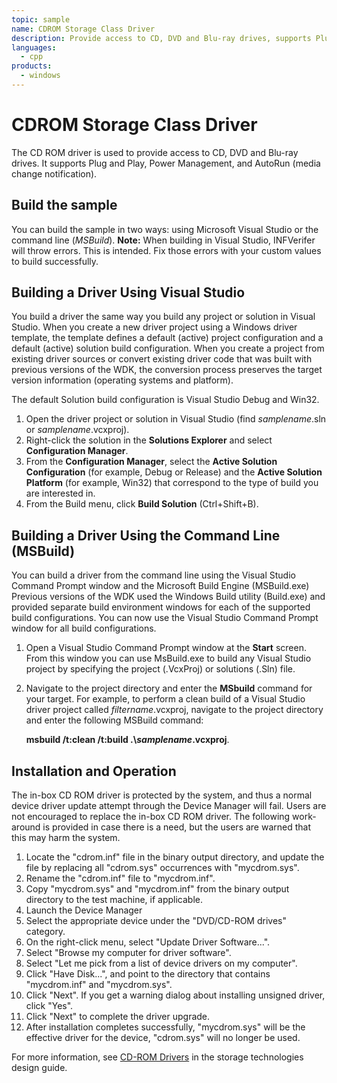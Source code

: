 ```yaml
---
topic: sample
name: CDROM Storage Class Driver
description: Provide access to CD, DVD and Blu-ray drives, supports Plug and Play, Power Management, and AutoRun (media change notification).
languages:
  - cpp
products:
  - windows
---
```


<!---
    name: CDROM Storage Class Driver
    platform: KMDF
    language: cpp
    category: Storage
    description: Provide access to CD, DVD and Blu-ray drives, supports Plug and Play, Power Management, and AutoRun (media change notification). 
    samplefwlink: http://go.microsoft.com/fwlink/p/?LinkId=617971
--->

# CDROM Storage Class Driver

The CD ROM driver is used to provide access to CD, DVD and Blu-ray drives. It supports Plug and Play, Power Management, and AutoRun (media change notification).

## Build the sample

You can build the sample in two ways: using Microsoft Visual Studio or the command line (*MSBuild*).
**Note:** When building in Visual Studio, INFVerifer will throw errors. This is intended. Fix those errors with your custom values to build successfully.

## Building a Driver Using Visual Studio

You build a driver the same way you build any project or solution in Visual Studio. When you create a new driver project using a Windows driver template, the template defines a default (active) project configuration and a default (active) solution build configuration. When you create a project from existing driver sources or convert existing driver code that was built with previous versions of the WDK, the conversion process preserves the target version information (operating systems and platform).

The default Solution build configuration is Visual Studio Debug and Win32.

1. Open the driver project or solution in Visual Studio (find *samplename*.sln or *samplename*.vcxproj).
1. Right-click the solution in the **Solutions Explorer** and select **Configuration Manager**.
1. From the **Configuration Manager**, select the **Active Solution Configuration** (for example, Debug or Release) and the **Active Solution Platform** (for example, Win32) that correspond to the type of build you are interested in.
1. From the Build menu, click **Build Solution** (Ctrl+Shift+B).

## Building a Driver Using the Command Line (MSBuild)

You can build a driver from the command line using the Visual Studio Command Prompt window and the Microsoft Build Engine (MSBuild.exe) Previous versions of the WDK used the Windows Build utility (Build.exe) and provided separate build environment windows for each of the supported build configurations. You can now use the Visual Studio Command Prompt window for all build configurations.

1. Open a Visual Studio Command Prompt window at the **Start** screen. From this window you can use MsBuild.exe to build any Visual Studio project by specifying the project (.VcxProj) or solutions (.Sln) file.
1. Navigate to the project directory and enter the **MSbuild** command for your target. For example, to perform a clean build of a Visual Studio driver project called *filtername*.vcxproj, navigate to the project directory and enter the following MSBuild command:

    **msbuild /t:clean /t:build .\\***samplename***.vcxproj**.

## Installation and Operation

The in-box CD ROM driver is protected by the system, and thus a normal device driver update attempt through the Device Manager will fail. Users are not encouraged to replace the in-box CD ROM driver. The following work-around is provided in case there is a need, but the users are warned that this may harm the system.

1. Locate the "cdrom.inf" file in the binary output directory, and update the file by replacing all "cdrom.sys" occurrences with "mycdrom.sys".
1. Rename the "cdrom.inf" file to "mycdrom.inf".
1. Copy "mycdrom.sys" and "mycdrom.inf" from the binary output directory to the test machine, if applicable.
1. Launch the Device Manager
1. Select the appropriate device under the "DVD/CD-ROM drives" category.
1. On the right-click menu, select "Update Driver Software...".
1. Select "Browse my computer for driver software".
1. Select "Let me pick from a list of device drivers on my computer".
1. Click "Have Disk...", and point to the directory that contains "mycdrom.inf" and "mycdrom.sys".
1. Click "Next". If you get a warning dialog about installing unsigned driver, click "Yes".
1. Click "Next" to complete the driver upgrade.
1. After installation completes successfully, "mycdrom.sys" will be the effective driver for the device, "cdrom.sys" will no longer be used.

For more information, see [CD-ROM Drivers](http://msdn.microsoft.com/en-us/library/windows/hardware/ff551391) in the storage technologies design guide.
